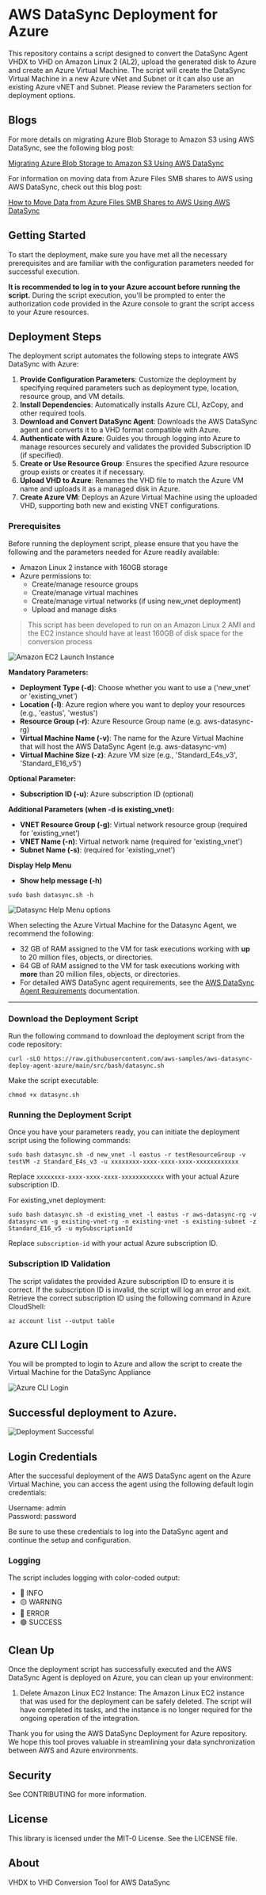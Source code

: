 # AWS DataSync Deployment for Azure

This repository contains a script designed to convert the DataSync Agent VHDX to VHD on Amazon Linux 2 (AL2), upload the generated disk to Azure and create an Azure Virtual Machine. The script will create the DataSync Virtual Machine in a new Azure vNet and Subnet or it can also use an existing Azure vNET and Subnet. Please review the Parameters section for deployment options.

## Blogs
For more details on migrating Azure Blob Storage to Amazon S3 using AWS DataSync, see the following blog post:

[Migrating Azure Blob Storage to Amazon S3 Using AWS DataSync](https://aws.amazon.com/blogs/storage/migrating-azure-blob-storage-to-amazon-s3-using-aws-datasync/)

For information on moving data from Azure Files SMB shares to AWS using AWS DataSync, check out this blog post:

[How to Move Data from Azure Files SMB Shares to AWS Using AWS DataSync](https://aws.amazon.com/blogs/storage/how-to-move-data-from-azure-files-smb-shares-to-aws-using-aws-datasync/)

## Getting Started

To start the deployment, make sure you have met all the necessary prerequisites and are familiar with the configuration parameters needed for successful execution.

**It is recommended to log in to your Azure account before running the script.** During the script execution, you'll be prompted to enter the authorization code provided in the Azure console to grant the script access to your Azure resources.

## Deployment Steps

The deployment script automates the following steps to integrate AWS DataSync with Azure:

1. **Provide Configuration Parameters**: Customize the deployment by specifying required parameters such as deployment type, location, resource group, and VM details.
2. **Install Dependencies**: Automatically installs Azure CLI, AzCopy, and other required tools.
3. **Download and Convert DataSync Agent**: Downloads the AWS DataSync agent and converts it to a VHD format compatible with Azure.
4. **Authenticate with Azure**: Guides you through logging into Azure to manage resources securely and validates the provided Subscription ID (if specified).
5. **Create or Use Resource Group**: Ensures the specified Azure resource group exists or creates it if necessary.
6. **Upload VHD to Azure**: Renames the VHD file to match the Azure VM name and uploads it as a managed disk in Azure.
7. **Create Azure VM**: Deploys an Azure Virtual Machine using the uploaded VHD, supporting both new and existing VNET configurations.

### Prerequisites

Before running the deployment script, please ensure that you have the following and the parameters needed for Azure readily available:
- Amazon Linux 2 instance with 160GB storage
- Azure permissions to:
  - Create/manage resource groups
  - Create/manage virtual machines
  - Create/manage virtual networks (if using new_vnet deployment)
  - Upload and manage disks

> This script has been developed to run on an Amazon Linux 2 AMI and the EC2 instance should have at least 160GB of disk space for the conversion process

![Amazon EC2 Launch Instance](./docs/datasync.png)

**Mandatory Parameters:**
- **Deployment Type (-d)**: Choose whether you want to use a ('new_vnet' or 'existing_vnet')
- **Location (-l)**: Azure region where you want to deploy your resources (e.g., 'eastus', 'westus')
- **Resource Group (-r)**: Azure Resource Group name (e.g. aws-datasync-rg)
- **Virtual Machine Name (-v)**: The  name for the Azure Virtual Machine that will host the AWS DataSync Agent (e.g. aws-datasync-vm)
- **Virtual Machine Size (-z)**: Azure VM size (e.g., 'Standard_E4s_v3', 'Standard_E16_v5')

**Optional Parameter:**
- **Subscription ID (-u)**: Azure subscription ID (optional)

**Additional Parameters (when -d is existing_vnet):**
- **VNET Resource Group (-g)**: Virtual network resource group (required for 'existing_vnet')
- **VNET Name (-n)**: Virtual network name (required for 'existing_vnet')
- **Subnet Name (-s)**: (required for 'existing_vnet')

**Display Help Menu**
- **Show help message (-h)**
```
sudo bash datasync.sh -h
```
![Datasync Help Menu options](./docs/deployment-menu-options.png)


When selecting the Azure Virtual Machine for the Datasync Agent, we recommend the following:
- 32 GB of RAM assigned to the VM for task executions working with **up** to 20 million files, objects, or directories.
- 64 GB of RAM assigned to the VM for task executions working with **more** than 20 million files, objects, or directories.  
- For detailed AWS DataSync agent requirements, see the [AWS DataSync Agent Requirements](https://docs.aws.amazon.com/datasync/latest/userguide/agent-requirements.html) documentation.

---
### Download the Deployment Script
Run the following command to download the deployment script from the code repository:

```
curl -sLO https://raw.githubusercontent.com/aws-samples/aws-datasync-deploy-agent-azure/main/src/bash/datasync.sh
```
Make the script executable:
```
chmod +x datasync.sh
```
### Running the Deployment Script

Once you have your parameters ready, you can initiate the deployment script using the following commands:

```
sudo bash datasync.sh -d new_vnet -l eastus -r testResourceGroup -v testVM -z Standard_E4s_v3 -u xxxxxxxx-xxxx-xxxx-xxxx-xxxxxxxxxxxx
```

Replace `xxxxxxxx-xxxx-xxxx-xxxx-xxxxxxxxxxxx` with your actual Azure subscription ID.

For existing_vnet deployment:
```
sudo bash datasync.sh -d existing_vnet -l eastus -r aws-datasync-rg -v datasync-vm -g existing-vnet-rg -n existing-vnet -s existing-subnet -z Standard_E16_v5 -u mySubscriptionId
```
Replace `subscription-id` with your actual Azure subscription ID.

### Subscription ID Validation

The script validates the provided Azure subscription ID to ensure it is correct. If the subscription ID is invalid, the script will log an error and exit. Retrieve the correct subscription ID using the following command in Azure CloudShell:

```
az account list --output table
```
## Azure CLI Login
You will be prompted to login to Azure and allow the script to create the Virtual Machine for the DataSync Appliance

![Azure CLI Login](./docs/Azure-Authentication.png)


## Successful deployment to Azure.

![Deployment Successful](./docs/DataSync-VM.png)

## Login Credentials
After the successful deployment of the AWS DataSync agent on the Azure Virtual Machine, you can access the agent using the following default login credentials:

Username: admin   
Password: password

Be sure to use these credentials to log into the DataSync agent and continue the setup and configuration.


### Logging
The script includes logging with color-coded output:

- 🔵 INFO
- 🟡 WARNING
- 🔴 ERROR
- 🟢 SUCCESS

## Clean Up

Once the deployment script has successfully executed and the AWS DataSync Agent is deployed on Azure, you can clean up your environment:

1. Delete Amazon Linux EC2 Instance: The Amazon Linux EC2 instance that was used for the deployment can be safely deleted. The script will have completed its tasks, and the instance is no longer required for the ongoing operation of the integration.

Thank you for using the AWS DataSync Deployment for Azure repository. We hope this tool proves valuable in streamlining your data synchronization between AWS and Azure environments.

## Security

See CONTRIBUTING for more information.

## License

This library is licensed under the MIT-0 License. See the LICENSE file.

## About

VHDX to VHD Conversion Tool for AWS DataSync
